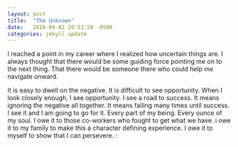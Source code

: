 ```yaml
---
layout: post
title:  "The Unknown"
date:   2018-04-02 20:51:58 -0500
categories: jekyll update
---
```


I reached a point in my career where I realized how uncertain things are. I always thought that there would be some guiding force pointing me on to the next thing. That there would be someone there who could help me navigate onward. 

It is easy to dwell on the negative. It is difficult to see opportunity. When I look closely enough, I see opportunity. I see a road to success. It means ignoring the negative all together. It means failing many times until success. I see it and I am going to go for it. Every part of my being. Every ounce of my soul. I owe it to those co-workers who fought to get what we have. i owe it to my family to make this a character defining experience. I owe it to myself to show that I can persevere. 
:
